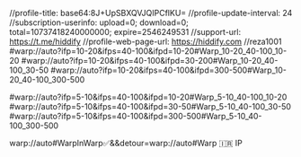//profile-title: base64:8J+UpSBXQVJQIPCflKU=
//profile-update-interval: 24
//subscription-userinfo: upload=0; download=0; total=10737418240000000; expire=2546249531
//support-url: https://t.me/hiddify
//profile-web-page-url: https://hiddify.com
//reza1001
#warp://auto?ifp=10-20&ifps=40-100&ifpd=10-20#Warp_10-20_40-100_10-20
#warp://auto?ifp=10-20&ifps=40-100&ifpd=30-200#Warp_10-20_40-100_30-50
#warp://auto?ifp=10-20&ifps=40-100&ifpd=300-500#Warp_10-20_40-100_300-500


#warp://auto?ifp=5-10&ifps=40-100&ifpd=10-20#Warp_5-10_40-100_10-20
#warp://auto?ifp=5-10&ifps=40-100&ifpd=30-50#Warp_5-10_40-100_30-50
#warp://auto?ifp=5-10&ifps=40-100&ifpd=300-500#Warp_5-10_40-100_300-500

warp://auto#WarpInWarp✅&&detour=warp://auto#Warp 🇮🇷 IP

